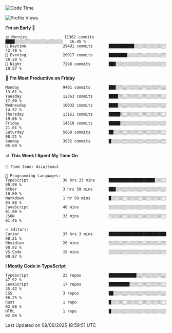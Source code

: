 <!--START_SECTION:waka-->
![Code Time](http://img.shields.io/badge/Code%20Time-7%2C830%20hrs%2052%20mins-blue)

![Profile Views](http://img.shields.io/badge/Profile%20Views-12-blue)

**I'm an Early 🐤** 

```text
🌞 Morning                11362 commits       ████░░░░░░░░░░░░░░░░░░░░░   16.45 % 
🌆 Daytime                29491 commits       ███████████░░░░░░░░░░░░░░   42.70 % 
🌃 Evening                20917 commits       ████████░░░░░░░░░░░░░░░░░   30.28 % 
🌙 Night                  7298 commits        ███░░░░░░░░░░░░░░░░░░░░░░   10.57 % 
```
📅 **I'm Most Productive on Friday** 

```text
Monday                   9401 commits        ███░░░░░░░░░░░░░░░░░░░░░░   13.61 % 
Tuesday                  12363 commits       ████░░░░░░░░░░░░░░░░░░░░░   17.90 % 
Wednesday                10032 commits       ████░░░░░░░░░░░░░░░░░░░░░   14.52 % 
Thursday                 13161 commits       █████░░░░░░░░░░░░░░░░░░░░   19.06 % 
Friday                   14510 commits       █████░░░░░░░░░░░░░░░░░░░░   21.01 % 
Saturday                 5669 commits        ██░░░░░░░░░░░░░░░░░░░░░░░   08.21 % 
Sunday                   3932 commits        █░░░░░░░░░░░░░░░░░░░░░░░░   05.69 % 
```


📊 **This Week I Spent My Time On** 

```text
🕑︎ Time Zone: Asia/Seoul

💬 Programming Languages: 
TypeScript               30 hrs 33 mins      ████████████████████░░░░░   80.98 % 
Other                    3 hrs 59 mins       ███░░░░░░░░░░░░░░░░░░░░░░   10.60 % 
Markdown                 1 hr 50 mins        █░░░░░░░░░░░░░░░░░░░░░░░░   04.88 % 
JavaScript               40 mins             ░░░░░░░░░░░░░░░░░░░░░░░░░   01.80 % 
JSON                     33 mins             ░░░░░░░░░░░░░░░░░░░░░░░░░   01.46 % 

🔥 Editors: 
Cursor                   37 hrs 3 mins       █████████████████████████   98.21 % 
Obsidian                 20 mins             ░░░░░░░░░░░░░░░░░░░░░░░░░   00.92 % 
VS Code                  19 mins             ░░░░░░░░░░░░░░░░░░░░░░░░░   00.87 % 
```

**I Mostly Code in TypeScript** 

```text
TypeScript               23 repos            ████████████░░░░░░░░░░░░░   47.92 % 
JavaScript               17 repos            █████████░░░░░░░░░░░░░░░░   35.42 % 
CSS                      3 repos             ██░░░░░░░░░░░░░░░░░░░░░░░   06.25 % 
Rust                     1 repo              █░░░░░░░░░░░░░░░░░░░░░░░░   02.08 % 
HTML                     1 repo              █░░░░░░░░░░░░░░░░░░░░░░░░   02.08 % 
```




 Last Updated on 09/06/2025 18:59:51 UTC
<!--END_SECTION:waka-->
